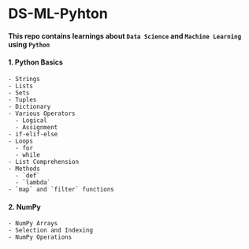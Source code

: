 # DS-ML-Pyhton
#### This repo contains learnings about `Data Science` and `Machine Learning` using `Python`
#### 1.  Python Basics
    - Strings
    - Lists
    - Sets
    - Tuples
    - Dictionary
    - Various Operators
      - Logical
      - Assignment
    - if-elif-else
    - Loops
      - for
      - while
    - List Comprehension
    - Methods
      - `def`
      - `lambda`
    - `map` and `filter` functions
#### 2.  NumPy
    - NumPy Arrays
    - Selection and Indexing
    - NumPy Operations
